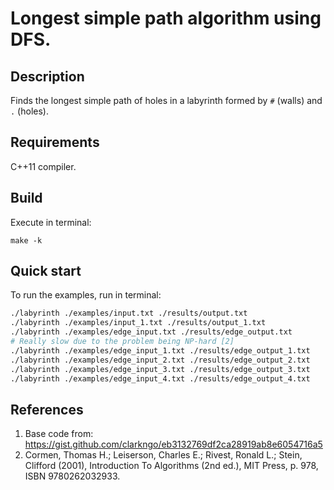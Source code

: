 # Longest simple path algorithm using DFS.
## Description
Finds the longest simple path of holes in a labyrinth formed by `#` \(walls\) and `.` \(holes\).

## Requirements
C++11 compiler.

## Build
Execute in terminal:
```
make -k
```

## Quick start
To run the examples, run in terminal:
```sh
./labyrinth ./examples/input.txt ./results/output.txt
./labyrinth ./examples/input_1.txt ./results/output_1.txt
./labyrinth ./examples/edge_input.txt ./results/edge_output.txt
# Really slow due to the problem being NP-hard [2]
./labyrinth ./examples/edge_input_1.txt ./results/edge_output_1.txt
./labyrinth ./examples/edge_input_2.txt ./results/edge_output_2.txt
./labyrinth ./examples/edge_input_3.txt ./results/edge_output_3.txt
./labyrinth ./examples/edge_input_4.txt ./results/edge_output_4.txt
```

## References
1. Base code from: https://gist.github.com/clarkngo/eb3132769df2ca28919ab8e6054716a5
2. Cormen, Thomas H.; Leiserson, Charles E.; Rivest, Ronald L.; Stein, Clifford \(2001\), Introduction To Algorithms \(2nd ed.\), MIT Press, p. 978, ISBN 9780262032933.
